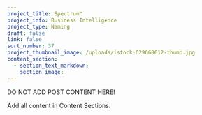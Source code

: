 ```yaml
---
project_title: Spectrum™
project_info: Business Intelligence
project_type: Naming
draft: false
link: false
sort_number: 37
project_thumbnail_image: /uploads/istock-629668612-thumb.jpg
content_section:
  - section_text_markdown:
    section_image:
---
```



DO NOT ADD POST CONTENT HERE!

Add all content in Content Sections.
